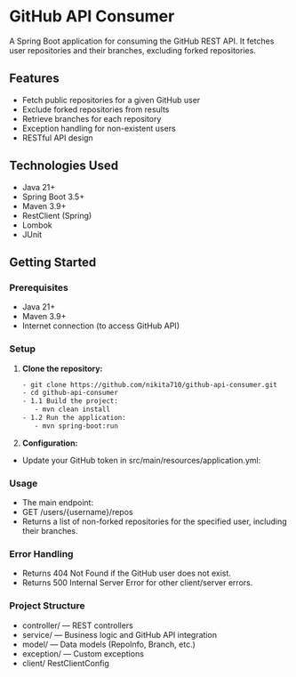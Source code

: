# GitHub API Consumer

A Spring Boot application for consuming the GitHub REST API. It fetches user repositories and their branches, excluding forked repositories.

## Features

- Fetch public repositories for a given GitHub user
- Exclude forked repositories from results
- Retrieve branches for each repository
- Exception handling for non-existent users
- RESTful API design

## Technologies Used

- Java 21+
- Spring Boot 3.5+
- Maven 3.9+
- RestClient (Spring)
- Lombok 
- JUnit 

## Getting Started

### Prerequisites

- Java 21+
- Maven 3.9+
- Internet connection (to access GitHub API)

### Setup

1. **Clone the repository:**
   ```sh
   - git clone https://github.com/nikita710/github-api-consumer.git
   - cd github-api-consumer
   - 1.1 Build the project:
      - mvn clean install
   - 1.2 Run the application:
      - mvn spring-boot:run

2. **Configuration:**
- Update your GitHub token in src/main/resources/application.yml:

### Usage 
- The main endpoint:
- GET /users/{username}/repos
- Returns a list of non-forked repositories for the specified user, including their branches.

### Error Handling
- Returns 404 Not Found if the GitHub user does not exist.
- Returns 500 Internal Server Error for other client/server errors.

### Project Structure 
- controller/ — REST controllers
- service/ — Business logic and GitHub API integration
- model/ — Data models (RepoInfo, Branch, etc.)
- exception/ — Custom exceptions
- client/ RestClientConfig
  


